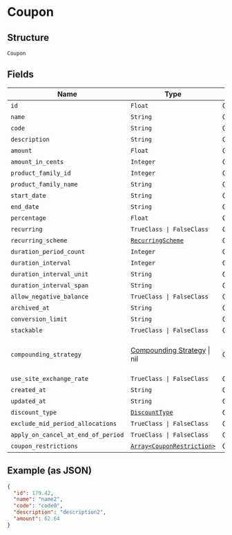 
# Coupon

## Structure

`Coupon`

## Fields

| Name | Type | Tags | Description |
|  --- | --- | --- | --- |
| `id` | `Float` | Optional | - |
| `name` | `String` | Optional | - |
| `code` | `String` | Optional | - |
| `description` | `String` | Optional | - |
| `amount` | `Float` | Optional | - |
| `amount_in_cents` | `Integer` | Optional | - |
| `product_family_id` | `Integer` | Optional | - |
| `product_family_name` | `String` | Optional | - |
| `start_date` | `String` | Optional | - |
| `end_date` | `String` | Optional | - |
| `percentage` | `Float` | Optional | - |
| `recurring` | `TrueClass \| FalseClass` | Optional | - |
| `recurring_scheme` | [`RecurringScheme`](../../doc/models/recurring-scheme.md) | Optional | - |
| `duration_period_count` | `Integer` | Optional | - |
| `duration_interval` | `Integer` | Optional | - |
| `duration_interval_unit` | `String` | Optional | - |
| `duration_interval_span` | `String` | Optional | - |
| `allow_negative_balance` | `TrueClass \| FalseClass` | Optional | - |
| `archived_at` | `String` | Optional | - |
| `conversion_limit` | `String` | Optional | - |
| `stackable` | `TrueClass \| FalseClass` | Optional | - |
| `compounding_strategy` | [Compounding Strategy](../../doc/models/compounding-strategy.md) \| nil | Optional | This is a container for any-of cases. |
| `use_site_exchange_rate` | `TrueClass \| FalseClass` | Optional | - |
| `created_at` | `String` | Optional | - |
| `updated_at` | `String` | Optional | - |
| `discount_type` | [`DiscountType`](../../doc/models/discount-type.md) | Optional | - |
| `exclude_mid_period_allocations` | `TrueClass \| FalseClass` | Optional | - |
| `apply_on_cancel_at_end_of_period` | `TrueClass \| FalseClass` | Optional | - |
| `coupon_restrictions` | [`Array<CouponRestriction>`](../../doc/models/coupon-restriction.md) | Optional | - |

## Example (as JSON)

```json
{
  "id": 179.42,
  "name": "name2",
  "code": "code0",
  "description": "description2",
  "amount": 62.64
}
```

